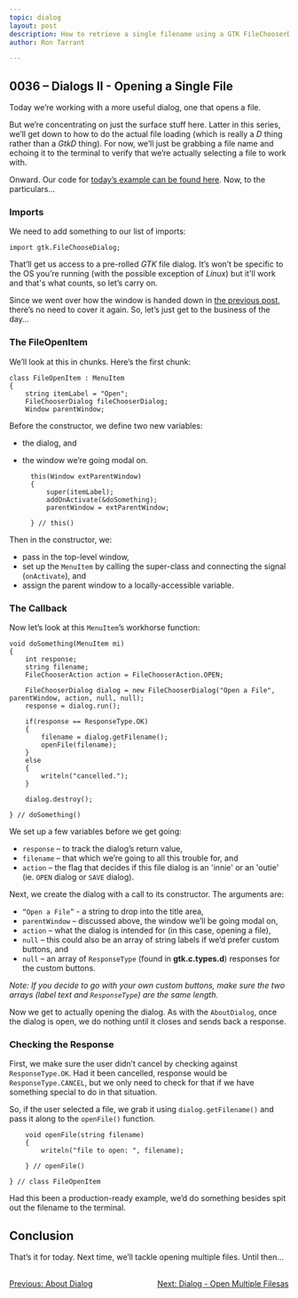 ```yaml
---
topic: dialog
layout: post
description: How to retrieve a single filename using a GTK FileChooserDialog - a D-language tutorial.
author: Ron Tarrant

---
```


## 0036 – Dialogs II - Opening a Single File

Today we’re working with a more useful dialog, one that opens a file.

But we’re concentrating on just the surface stuff here. Latter in this series, we’ll get down to how to do the actual file loading (which is really a *D* thing rather than a *GtkD* thing). For now, we’ll just be grabbing a file name and echoing it to the terminal to verify that we’re actually selecting a file to work with.

Onward. Our code for [today’s example can be found here](https://github.com/rontarrant/gtkDcoding/blob/master/013_dialogs/dialog_013_02_file_open_single.d). Now, to the particulars…

### Imports

We need to add something to our list of imports:

	import gtk.FileChooseDialog;

That’ll get us access to a pre-rolled *GTK* file dialog. It’s won’t be specific to the OS you’re running (with the possible exception of *Linux*) but it'll work and that's what counts, so let’s carry on.

Since we went over how the window is handed down in [the previous post](http://gtkdcoding.com/2019/05/14/0035-help-about-dialog.html), there’s no need to cover it again. So, let’s just get to the business of the day…

### The FileOpenItem

We’ll look at this in chunks. Here’s the first chunk:

	class FileOpenItem : MenuItem
	{
		string itemLabel = "Open";
		FileChooserDialog fileChooserDialog;
		Window parentWindow;

Before the constructor, we define two new variables:

- the dialog, and
- the window we’re going modal on.

		this(Window extParentWindow)
		{
			super(itemLabel);
			addOnActivate(&doSomething);
			parentWindow = extParentWindow;
			
		} // this()

Then in the constructor, we:

- pass in the top-level window,
- set up the `MenuItem` by calling the super-class and connecting the signal (`onActivate`), and
- assign the parent window to a locally-accessible variable.

### The Callback

Now let’s look at this `MenuItem`’s workhorse function:

	void doSomething(MenuItem mi)
	{
		int response;
		string filename;
		FileChooserAction action = FileChooserAction.OPEN;
		
		FileChooserDialog dialog = new FileChooserDialog("Open a File", parentWindow, action, null, null);
		response = dialog.run();
		
		if(response == ResponseType.OK)
		{
			filename = dialog.getFilename();
			openFile(filename);
		}
		else
		{
			writeln("cancelled.");
		}

		dialog.destroy();
		
	} // doSomething()

We set up a few variables before we get going:

- `response` – to track the dialog’s return value,
- `filename` – that which we’re going to all this trouble for, and
- `action` – the flag that decides if this file dialog is an 'innie' or an 'outie' (ie. `OPEN` dialog or `SAVE` dialog).

Next, we create the dialog with a call to its constructor. The arguments are:

- `“Open a File”` - a string to drop into the title area,
- `parentWindow` – discussed above, the window we’ll be going modal on,
- `action` – what the dialog is intended for (in this case, opening a file),
- `null` – this could also be an array of string labels if we’d prefer custom buttons, and
- `null` – an array of `ResponseType` (found in **gtk.c.types.d**) responses for the custom buttons.

*Note: If you decide to go with your own custom buttons, make sure the two arrays (label text and `ResponseType`) are the same length.*

Now we get to actually opening the dialog. As with the `AboutDialog`, once the dialog is open, we do nothing until it closes and sends back a response.

### Checking the Response

First, we make sure the user didn’t cancel by checking against `ResponseType.OK`. Had it been cancelled, response would be `ResponseType.CANCEL`, but we only need to check for that if we have something special to do in that situation.

So, if the user selected a file, we grab it using `dialog.getFilename()` and pass it along to the `openFile()` function.

		void openFile(string filename)
		{
			writeln("file to open: ", filename);
			
		} // openFile()
		
	} // class FileOpenItem

Had this been a production-ready example, we’d do something besides spit out the filename to the terminal.

## Conclusion

That’s it for today. Next time, we’ll tackle opening multiple files. Until then…


<BR>
<div style="float: left;">
	<a href="https://gtkdcoding.com/2019/05/14/0035-help-about-dialog.html">Previous: About Dialog</a>
</div>
<div style="float: right;">
	<a href="https://gtkdcoding.com/2019/05/21/0037-file-open-multiple.html">Next: Dialog - Open Multiple Filesas</a>
</div>
<BR>
